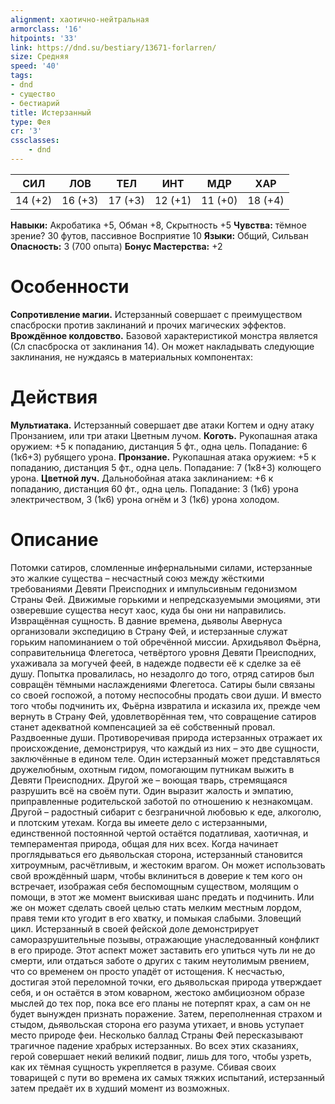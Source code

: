 ```yaml
---
alignment: хаотично-нейтральная
armorclass: '16'
hitpoints: '33'
link: https://dnd.su/bestiary/13671-forlarren/
size: Средняя
speed: '40'
tags:
- dnd
- существо
- бестиарий
title: Истерзанный
type: Фея
cr: '3'
cssclasses:
    - dnd
---
```



| СИЛ | ЛОВ | ТЕЛ | ИНТ | МДР | ХАР |
|---|---|---|---|---|---|
| 14 (+2) | 16 (+3) | 17 (+3) | 12 (+1) | 11 (+0) | 18 (+4) |
**Навыки:** Акробатика +5, Обман +8, Скрытность +5
**Чувства:** тёмное зрение? 30 футов, пассивное Восприятие 10
**Языки:** Общий, Сильван
**Опасность:** 3 (700 опыта)
**Бонус Мастерства:** +2


# Особенности
**Сопротивление магии.** Истерзанный совершает с преимуществом спасброски против заклинаний и прочих магических эффектов.
**Врождённое колдовство.** Базовой характеристикой монстра является (Сл спасброска от заклинания 14). Он может накладывать следующие заклинания, не нуждаясь в материальных компонентах:


# Действия
**Мультиатака.** Истерзанный совершает две атаки Когтем и одну атаку Пронзанием, или три атаки Цветным лучом.
**Коготь.** Рукопашная атака оружием: +5 к попаданию, дистанция 5 фт., одна цель. Попадание: 6 (1к6+3) рубящего урона.
**Пронзание.** Рукопашная атака оружием: +5 к попаданию, дистанция 5 фт., одна цель. Попадание: 7 (1к8+3) колющего урона.
**Цветной луч.** Дальнобойная атака заклинанием: +6 к попаданию, дистанция 60 фт., одна цель. Попадание: 3 (1к6) урона электричеством, 3 (1к6) урона огнём и 3 (1к6) урона холодом.


# Описание
Потомки сатиров, сломленные инфернальными силами, истерзанные это жалкие существа – несчастный союз между жёсткими требованиями Девяти Преисподних и импульсивным гедонизмом Страны Фей. Движимые горькими и непредсказуемыми эмоциями, эти озверевшие существа несут хаос, куда бы они ни направились. Извращённая сущность. В давние времена, дьяволы Авернуса организовали экспедицию в Страну Фей, и истерзанные служат горьким напоминанием о той обречённой миссии. Архидьявол Фьёрна, соправительница Флегетоса, четвёртого уровня Девяти Преисподних, ухаживала за могучей феей, в надежде подвести её к сделке за её душу. Попытка провалилась, но незадолго до того, отряд сатиров был совращён тёмными наслаждениями Флегетоса. Сатиры были связаны со своей госпожой, а потому неспособны продать свои души. И вместо того чтобы подчинить их, Фьёрна извратила и исказила их, прежде чем вернуть в Страну Фей, удовлетворённая тем, что совращение сатиров станет адекватной компенсацией за её собственный провал. Раздвоенные души. Противоречивая природа истерзанных отражает их происхождение, демонстрируя, что каждый из них – это две сущности, заключённые в едином теле. Один истерзанный может представляться дружелюбным, охотным гидом, помогающим путникам выжить в Девяти Преисподних. Другой же – воющая тварь, стремящаяся разрушить всё на своём пути. Один выразит жалость и эмпатию, приправленные родительской заботой по отношению к незнакомцам. Другой – радостный сибарит с безграничной любовью к еде, алкоголю, и плотским утехам. Когда вы имеете дело с истерзанными, единственной постоянной чертой остаётся податливая, хаотичная, и темпераментая природа, общая для них всех.  Когда начинает проглядываться его дьявольская сторона, истерзанный становится хитроумным, расчётливым, и жестоким врагом. Он может использовать свой врождённый шарм, чтобы вклиниться в доверие к тем кого он встречает, изображая себя беспомощным существом, молящим о помощи, в этот же момент выискивая шанс предать и подчинить. Или же он может сделать своей целью стать мелким местным лордом, правя теми кто угодит в его хватку, и помыкая слабыми. Зловещий цикл. Истерзанный в своей фейской доле демонстрирует саморазрушительные позывы, отражающие унаследованный конфликт в его природе. Этот аспект может заставить его упиться чуть ли не до смерти, или отдаться заботе о других с таким неутолимым рвением, что со временем он просто упадёт от истощения. К несчастью, достигая этой переломной точки, его дьявольская природа утверждает себя, и он остаётся в этом коварном, жестоко амбициозном образе мыслей до тех пор, пока все его планы не потерпят крах, а сам он не будет вынужден признать поражение. Затем, переполненная страхом и стыдом, дьявольская сторона его разума утихает, и вновь уступает место природе феи. Несколько баллад Страны Фей пересказывают трагичное падение храбрых истерзанных. Во всех этих сказаниях, герой совершает некий великий подвиг, лишь для того, чтобы узреть, как их тёмная сущность укрепляется в разуме. Сбивая своих товарищей с пути во времена их самых тяжких испытаний, истерзанный затем предаёт их в худший момент из возможных.